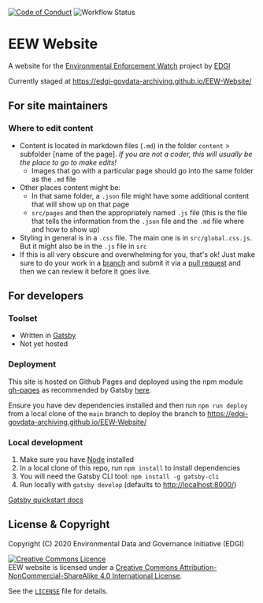 [![Code of Conduct](https://img.shields.io/badge/%E2%9D%A4-code%20of%20conduct-blue.svg?style=flat)](https://github.com/edgi-govdata-archiving/overview/blob/master/CONDUCT.md)
![Workflow Status](https://github.com/edgi-govdata-archiving/EEW-Website/workflows/Github%20Pages%20Deploy/badge.svg)

# EEW Website

A website for the [Environmental Enforcement Watch](//environmentalenforcementwatch.org) project by [EDGI](//envirodatagov.org)

Currently staged at https://edgi-govdata-archiving.github.io/EEW-Website/

## For site maintainers
### Where to edit content
* Content is located in markdown files (`.md`) in the folder `content` > subfolder [name of the page]. *If you are not a coder, this will usually be the place to go to make edits!*
  * Images that go with a particular page should go into the same folder as the `.md` file
* Other places content might be:
  * In that same folder, a `.json` file might have some additional content that will show up on that page
  * `src/pages` and then the appropriately named `.js` file (this is the file that tells the information from the `.json` file and the `.md` file where and how to show up)
* Styling in general is in a `.css` file. The main one is in `src/global.css.js`. But it might also be in the `.js` file in `src`
* If this is all very obscure and overwhelming for you, that's ok! Just make sure to do your work in a [branch](https://docs.github.com/en/github/collaborating-with-issues-and-pull-requests/about-branches) and submit it via a [pull request](https://docs.github.com/en/articles/about-pull-requests) and then we can review it before it goes live.

## For developers
### Toolset
* Written in [Gatsby](https://www.gatsbyjs.org/)
* Not yet hosted

### Deployment
This site is hosted on Github Pages and deployed using the npm module [gh-pages](https://github.com/tschaub/gh-pages) as recommended by Gatsby [here](https://www.gatsbyjs.com/docs/how-gatsby-works-with-github-pages/#deploying-to-a-github-pages-subdomain-at-githubio).

Ensure you have dev dependencies installed and then run `npm run deploy` from a local clone of the `main` branch to deploy the branch to https://edgi-govdata-archiving.github.io/EEW-Website/

### Local development
1. Make sure you have [Node](https://nodejs.org/en/download/) installed
1. In a local clone of this repo, run `npm install` to install dependencies
1. You will need the Gatsby CLI tool: `npm install -g gatsby-cli`
1. Run locally with `gatsby develop` (defaults to [http://localhost:8000/](http://localhost:8000/))

[Gatsby quickstart docs](https://www.gatsbyjs.org/docs/quick-start/)

## License & Copyright

Copyright (C) 2020 Environmental Data and Governance Initiative (EDGI)

<a rel="license" href="https://creativecommons.org/licenses/by-nc-sa/4.0/"><img class="pa2" alt="Creative Commons Licence" style="border-width:0" src="https://licensebuttons.net/l/by-nc-sa/4.0/80x15.png" /></a><br />EEW website is licensed under a <a rel="license" href="https://creativecommons.org/licenses/by-nc-sa/4.0/">Creative Commons Attribution-NonCommercial-ShareAlike 4.0 International License</a>.

See the [`LICENSE`](/LICENSE) file for details.
